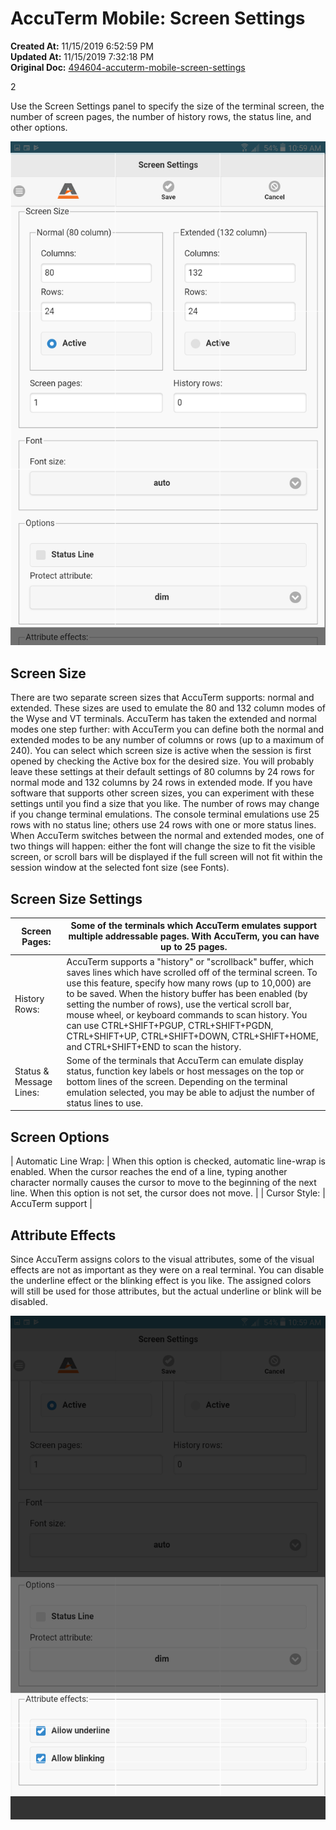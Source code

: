 # AccuTerm Mobile: Screen Settings

**Created At:** 11/15/2019 6:52:59 PM  
**Updated At:** 11/15/2019 7:32:18 PM  
**Original Doc:** [494604-accuterm-mobile-screen-settings](https://docs.zumasys.com/accutermmobile/494604-accuterm-mobile-screen-settings)  




2

Use the Screen Settings panel to specify the size of the terminal screen, the number of screen pages, the number of history rows, the status line, and other options.

![](./1573845191446-1573845191446.png)





## Screen Size



There are two separate screen sizes that AccuTerm supports: normal and extended. These sizes are used to emulate the 80 and 132 column modes of the Wyse and VT terminals. AccuTerm has taken the extended and normal modes one step further: with AccuTerm you can define both the normal and extended modes to be any number of columns or rows (up to a maximum of 240). You can select which screen size is active when the session is first opened by checking the Active box for the desired size. You will probably leave these settings at their default settings of 80 columns by 24 rows for normal mode and 132 columns by 24 rows in extended mode. If you have software that supports other screen sizes, you can experiment with these settings until you find a size that you like. The number of rows may change if you change terminal emulations. The console terminal emulations use 25 rows with no status line; others use 24 rows with one or more status lines. When AccuTerm switches between the normal and extended modes, one of two things will happen: either the font will change the size to fit the visible screen, or scroll bars will be displayed if the full screen will not fit within the session window at the selected font size (see Fonts).



## Screen Size Settings




| Screen Pages: | Some of the terminals which AccuTerm emulates support multiple addressable pages. With AccuTerm, you can have up to 25 pages. |
| --- | --- |
| History Rows: | AccuTerm supports a "history" or "scrollback" buffer, which saves lines which have scrolled off of the terminal screen. To use this feature, specify how many rows (up to 10,000) are to be saved. When the history buffer has been enabled (by setting the number of rows), use the vertical scroll bar, mouse wheel, or keyboard commands to scan history. You can use CTRL+SHIFT+PGUP, CTRL+SHIFT+PGDN, CTRL+SHIFT+UP, CTRL+SHIFT+DOWN, CTRL+SHIFT+HOME, and CTRL+SHIFT+END to scan the history. |
| Status & Message Lines: | Some of the terminals that AccuTerm can emulate display status, function key labels or host messages on the top or bottom lines of the screen. Depending on the terminal emulation selected, you may be able to adjust the number of status lines to use. |


## Screen Options




| Automatic Line Wrap: | When this option is checked, automatic line-wrap is enabled. When the cursor reaches the end of a line, typing another character normally causes the cursor to move to the beginning of the next line. When this option is not set, the cursor does not move. |
| Cursor Style: | AccuTerm support |




## Attribute Effects

Since AccuTerm assigns colors to the visual attributes, some of the visual effects are not as important as they were on a real terminal. You can disable the underline effect or the blinking effect is you like. The assigned colors will still be used for those attributes, but the actual underline or blink will be disabled.

![](./1573845463553-1573845463553.png)




